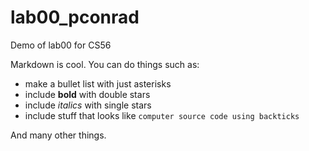 # lab00_pconrad

Demo of lab00 for CS56

Markdown is cool. You can do things such as:
* make a bullet list with just asterisks
* include **bold** with double stars
* include *italics* with single stars
* include stuff that looks like `computer source code using backticks`

And many other things.  
